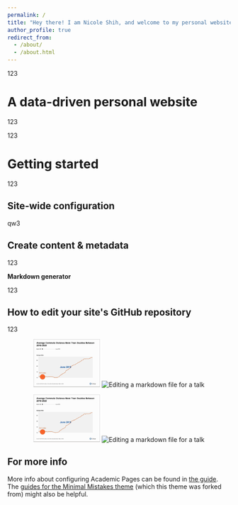 ```yaml
---
permalink: /
title: "Hey there! I am Nicole Shih, and welcome to my personal website!"
author_profile: true
redirect_from: 
  - /about/
  - /about.html
---
```


123

A data-driven personal website
======
123

123

Getting started
======

123

Site-wide configuration
------
qw3

Create content & metadata
------
123

**Markdown generator**

123

How to edit your site's GitHub repository
------
123

<p align="center">
  <img src="/images/charts/dot.gif" alt="Editing a markdown file for a talk" width="150"/>
  <img src="/images/sweet16.gif" alt="Editing a markdown file for a talk" width="150"/>
</p>

<p align="center">
  <img src="/images/charts/dot.gif" alt="Editing a markdown file for a talk" width="150"/>
  <img src="/images/sweet16.gif" alt="Editing a markdown file for a talk" width="150"/>
</p>

For more info
------
More info about configuring Academic Pages can be found in [the guide](https://academicpages.github.io/markdown/). The [guides for the Minimal Mistakes theme](https://mmistakes.github.io/minimal-mistakes/docs/configuration/) (which this theme was forked from) might also be helpful.
